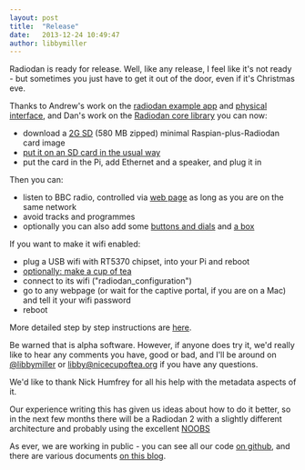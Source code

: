 ```yaml
---
layout: post
title:  "Release"
date:   2013-12-24 10:49:47
author: libbymiller
---
```


Radiodan is ready for release. Well, like any release, I feel like it's 
not ready - but sometimes you just have to get it out of the door, even if it's Christmas eve.
 
Thanks to Andrew's work on the [radiodan example 
app](https://github.com/radiodan/radiodan_example) and [physical 
interface](https://github.com/radiodan/radiodan_example_physical_interface), 
and Dan's work on the [Radiodan core 
library](https://github.com/radiodan/radiodan) you can now:

* download a [2G SD](http://dev.notu.be/2013/12/radiodan/radiodan2.zip) (580 MB zipped) minimal Raspian-plus-Radiodan card image
* [put it on an SD card in the usual way](http://elinux.org/RPi_Easy_SD_Card_Setup)
* put the card in the Pi, add Ethernet and a speaker, and plug it in

Then you can:

* listen to BBC radio, controlled via [web page](http://radiodan.local:3000) as long as you are on the same network
* avoid tracks and programmes
* optionally you can also add some [buttons and dials](https://github.com/radiodan/radiodan_example_physical_interface/blob/master/doc/wiring.png) and [a box](https://github.com/radiodan/project/blob/master/docs/box_design.markdown)

If you want to make it wifi enabled:

* plug a USB wifi with RT5370 chipset, into your Pi and reboot
* [optionally: make a cup of tea](https://github.com/radiodan/cold_start/issues/5)
* connect to its wifi ("radiodan_configuration")
* go to any webpage (or wait for the captive portal, if you are on a Mac) and tell it your wifi password
* reboot

More detailed step by step instructions are 
[here](https://github.com/radiodan/project/blob/master/docs/getting_started.markdown).

Be warned that is alpha software. However, if anyone does try it, we'd 
really like to hear any comments you have, good or bad, and I'll be 
around on [@libbymiller](https://twitter.com/libbymiller) or 
libby@nicecupoftea.org if you have any questions.

We'd like to thank Nick Humfrey for all his help with the metadata 
aspects of it.

Our experience writing this has given us ideas about how to do it 
better, so in the next few months there will be a Radiodan 2 with a 
slightly different architecture and probably using the excellent 
[NOOBS](http://www.raspberrypi.org/archives/4100)

As ever, we are working in public - you can see all our code [on 
github](https://github.com/radiodan), and there are various documents 
[on this blog](http://radiodan.github.io).

 
